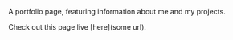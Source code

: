 A portfolio page, featuring information about me and my projects. 

Check out this page live [here](some url).